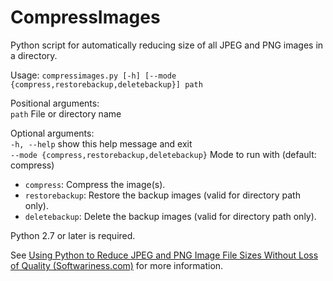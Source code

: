CompressImages
==============

Python script for automatically reducing size of all JPEG and PNG images in a directory.

Usage: `compressimages.py [-h] [--mode {compress,restorebackup,deletebackup}] path`

Positional arguments:  
  `path`                File or directory name

Optional arguments:  
  `-h, --help`          show this help message and exit  
  `--mode {compress,restorebackup,deletebackup}` Mode to run with (default: compress)  
  * `compress`: Compress the image(s).  
  * `restorebackup`: Restore the backup images (valid for directory path only).  
  * `deletebackup`: Delete the backup images (valid for directory path only).  

Python 2.7 or later is required.

See [Using Python to Reduce JPEG and PNG Image File Sizes Without Loss of Quality (Softwariness.com)](https://www.softwariness.com/musings/reduce-image-file-sizes-using-python/) for more information.
